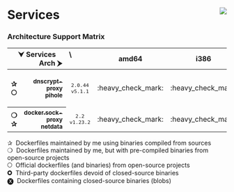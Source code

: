 # Services <a href='https://github.com/padhi-homelab/Services/actions?query=workflow%3A%22Docker+CI+Release%22'><img align='right' src='https://img.shields.io/github/workflow/status/padhi-homelab/Services/Docker%20CI%20Release?logo=github&logoWidth=24&style=flat-square'></img></a>

### Architecture Support Matrix

<table>
  <thead>
    <tr>
      <th colspan='3'>&#x2B9F; Services &nbsp; &nbsp; &nbsp; \ &nbsp; &nbsp; &nbsp; Arch &#x2B9E;</th>
      <th>amd64</th>
      <th>i386</th>
      <th>arm/v6</th>
      <th>arm/v7</th>
      <th>arm64</th>
      <th>ppc64le</th>
    </tr>
  </thead>
  <tbody>
    <tr>
      <th>
        ✰ <br> 🞅
      </th>
      <th align='right'>
        <a href='https://hub.docker.com/repository/docker/padhihomelab/dnscrypt-proxy'>
          <sub>dnscrypt-proxy</sub>
        </a>
        <br>
        <a href='https://hub.docker.com/r/pihole/pihole/'>
          <sub>pihole</sub>
        </a>
      </th>
      <td align='center'>
        <code><sub>2.0.44</sub></code>
        <br>
        <code><sub>v5.1.1</sub></code>
      </td>
      <td align='center'>
        :heavy_check_mark:
      </td>
      <td align='center'>
        :heavy_check_mark:
      </td>
      <td align='center'>
        :heavy_check_mark:
      </td>
      <td align='center'>
        :heavy_check_mark:
      </td>
      <td align='center'>
        :heavy_check_mark:
      </td>
      <td align='center'>
        :heavy_multiplication_x:
        <br>
        [ :heavy_check_mark: :heavy_multiplication_x: ]
      </td>
    </tr>
    <tr>
      <th>
        ❍ <br> ✰
      </th>
      <th align='right'>
        <a href='https://hub.docker.com/r/padhihomelab/docker.sock-proxy/'>
          <sub>docker.sock-proxy</sub>
        </a>
        <br>
        <a href='https://hub.docker.com/r/padhihomelab/netdata/'>
          <sub>netdata</sub>
        </a>
      </th>
      <td align='center'>
        <code><sub>2.2</sub></code>
        <br>
        <code><sub>v1.23.2</sub></code>
      </td>
      <td align='center'>
        :heavy_check_mark:
      </td>
      <td align='center'>
        :heavy_check_mark:
      </td>
      <td align='center'>
        :heavy_check_mark:
      </td>
      <td align='center'>
        :heavy_check_mark:
      </td>
      <td align='center'>
        :heavy_check_mark:
      </td>
      <td align='center'>
        :heavy_check_mark:
      </td>
    </tr>
  </tbody>
</table>

✰&nbsp;
Dockerfiles maintained by me using binaries compiled from sources
<br>
❍&nbsp;
Dockerfiles maintained by me, but with pre-compiled binaries from open-source projects
<br>
🞅&nbsp;
Official dockerfiles (and binaries) from open-source projects
<br>
🞉&nbsp;
Third-party dockerfiles devoid of closed-source binaries
<br>
🅧&nbsp;
Dockerfiles containing closed-source binaries (blobs)
